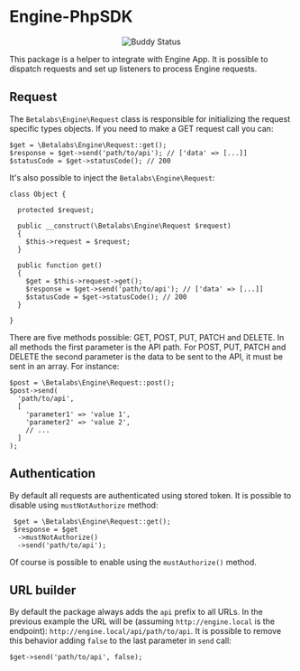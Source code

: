 # Engine-PhpSDK

<p align="center">
<img src="https://app.buddy.works/betalabs/engine-phpsdk/pipelines/pipeline/59763/badge.svg?token=7694a41867a494d5be5dd61a675f7e43fc18c053ab9c6091a392ce111cd03de5" alt="Buddy Status"/>
</p>

This package is a helper to integrate with Engine App. It is possible to dispatch requests and set up listeners to process Engine requests.

## Request

The ```Betalabs\Engine\Request``` class is responsible for initializing the request specific types objects. If you need to make a GET request call you can:

```
$get = \Betalabs\Engine\Request::get();
$response = $get->send('path/to/api'); // ['data' => [...]]
$statusCode = $get->statusCode(); // 200
```

It's also possible to inject the ```Betalabs\Engine\Request```:

```
class Object {

  protected $request;
  
  public __construct(\Betalabs\Engine\Request $request)
  {
    $this->request = $request;
  }
  
  public function get()
  {
    $get = $this->request->get();
    $response = $get->send('path/to/api'); // ['data' => [...]]
    $statusCode = $get->statusCode(); // 200
  }

}
```
There are five methods possible: GET, POST, PUT, PATCH and DELETE. In all methods the first parameter is the API path. For POST, PUT, PATCH and DELETE the second parameter is the data to be sent to the API, it must be sent in an array. For instance:

```
$post = \Betalabs\Engine\Request::post();
$post->send(
  'path/to/api',
  [
    'parameter1' => 'value 1',
    'parameter2' => 'value 2',
    // ...
  ]
);
```

## Authentication

By default all requests are authenticated using stored token. It is possible to disable using ```mustNotAuthorize``` method:

```
 $get = \Betalabs\Engine\Request::get();
 $response = $get
  ->mustNotAuthorize()
  ->send('path/to/api');
```
Of course is possible to enable using the ```mustAuthorize()``` method.

## URL builder

By default the package always adds the ```api``` prefix to all URLs. In the previous example the URL will be (assuming ```http://engine.local``` is the endpoint): ```http://engine.local/api/path/to/api```. It is possible to remove this behavior adding ```false``` to the last parameter in ```send``` call:

```
$get->send('path/to/api', false);
```
